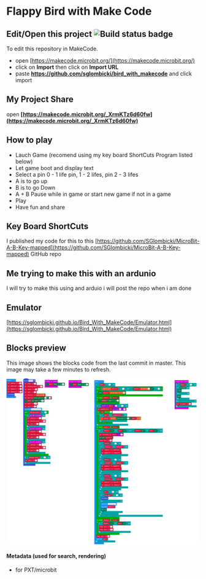 # Flappy Bird with Make Code
## Edit/Open this project ![Build status badge](https://github.com/sglombicki/bird_with_makecode/workflows/MakeCode/badge.svg)

To edit this repository in MakeCode.

* open [https://makecode.microbit.org/](https://makecode.microbit.org/)
* click on **Import** then click on **Import URL**
* paste **https://github.com/sglombicki/bird_with_makecode** and click import

## My Project Share

open **[https://makecode.microbit.org/_XrmKTz6d60fw](https://makecode.microbit.org/_XrmKTz6d60fw)**

## How to play
- Lauch Game (recomend using my key board ShortCuts Program listed below)
- Let game boot and display text
- Select a pin 0 - 1 life pin, 1 - 2 lifes, pin 2 - 3 lifes
- A is to go up
- B is to go Down
- A + B Pause while in game or start new game if not in a game
- Play
- Have fun and share

## Key Board ShortCuts

I published my code for this to this [https://github.com/SGlombicki/MicroBit-A-B-Key-mapped](https://github.com/SGlombicki/MicroBit-A-B-Key-mapped) GitHub repo

## Me trying to make this with an ardunio
I will try to make this using and arduio i will post the repo when i am done

## Emulator
[https://sglombicki.github.io/Bird_With_MakeCode/Emulator.html](https://sglombicki.github.io/Bird_With_MakeCode/Emulator.html)

## Blocks preview

This image shows the blocks code from the last commit in master.
This image may take a few minutes to refresh.

![A rendered view of the blocks](https://github.com/sglombicki/bird_with_makecode/raw/master/.github/makecode/blocks.png)

#### Metadata (used for search, rendering)

* for PXT/microbit
<script src="https://makecode.com/gh-pages-embed.js"></script><script>makeCodeRender("{{ site.makecode.home_url }}", "{{ site.github.owner_name }}/{{ site.github.repository_name }}");</script>
